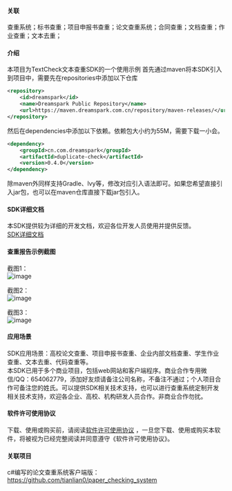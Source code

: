 #### 关联
查重系统；标书查重；项目申报书查重；论文查重系统；合同查重；文档查重；作业查重；文本去重；

#### 介绍
本项目为TextCheck文本查重SDK的一个使用示例
首先通过maven将本SDK引入到项目中，需要先在repositories中添加以下仓库

```xml
<repository>
    <id>dreamspark</id>
    <name>Dreamspark Public Repository</name>
    <url>https://maven.dreamspark.com.cn/repository/maven-releases/</url>
</repository>
```

然后在dependencies中添加以下依赖。依赖包大小约为55M，需要下载一小会。
```xml
<dependency>
    <groupId>cn.com.dreamspark</groupId>
    <artifactId>duplicate-check</artifactId>
    <version>0.4.0</version>
</dependency>
```

除maven外同样支持Gradle、lvy等，修改对应引入语法即可。如果您希望直接引入jar包，也可以在maven仓库直接下载jar包引入。

#### SDK详细文档
本SDK提供较为详细的开发文档，欢迎各位开发人员使用并提供反馈。  
[SDK详细文档](https://dreamspark.com.cn/blog/?id=16 "SDK详细文档")  

#### 查重报告示例截图
截图1：  
![image](https://github.com/tianlian0/duplicate-check-sample/blob/master/image/pic1.png)  

截图2：  
![image](https://github.com/tianlian0/duplicate-check-sample/blob/master/image/pic2.png)  

截图3：  
![image](https://github.com/tianlian0/duplicate-check-sample/blob/master/image/pic3.png)  

#### 应用场景
SDK应用场景：高校论文查重、项目申报书查重、企业内部文档查重、学生作业查重、文本去重、代码查重等。  
本SDK已用于多个商业项目，包括web网站和客户端程序。商业合作专用微信/QQ：654062779，添加好友烦请备注公司名称，不备注不通过；个人项目合作可备注您的姓氏。可以提供SDK相关技术支持，也可以进行查重系统定制开发相关技术支持，欢迎各企业、高校、机构研发人员合作。非商业合作勿扰。  

#### 软件许可使用协议
下载、使用或购买前，请阅读[软件许可使用协议](https://dreamspark.com.cn/blog/zb_users/upload/2020/11/202011041604469747392115.pdf "软件许可使用协议")  ，一旦您下载、使用或购买本软件，将被视为已经完整阅读并同意遵守《软件许可使用协议》。

#### 关联项目
c#编写的论文查重系统客户端版：https://github.com/tianlian0/paper_checking_system  